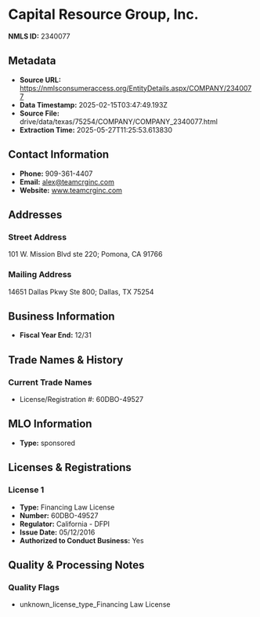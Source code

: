 # Capital Resource Group, Inc.

**NMLS ID:** 2340077

## Metadata
- **Source URL:** https://nmlsconsumeraccess.org/EntityDetails.aspx/COMPANY/2340077
- **Data Timestamp:** 2025-02-15T03:47:49.193Z
- **Source File:** drive/data/texas/75254/COMPANY/COMPANY_2340077.html
- **Extraction Time:** 2025-05-27T11:25:53.613830

## Contact Information
- **Phone:** 909-361-4407
- **Email:** alex@teamcrginc.com
- **Website:** www.teamcrginc.com

## Addresses
### Street Address
101 W. Mission Blvd ste 220; Pomona, CA 91766

### Mailing Address
14651 Dallas Pkwy Ste 800; Dallas, TX 75254

## Business Information
- **Fiscal Year End:** 12/31

## Trade Names & History
### Current Trade Names
- License/Registration #: 60DBO-49527

## MLO Information
- **Type:** sponsored

## Licenses & Registrations

### License 1
- **Type:** Financing Law License
- **Number:** 60DBO-49527
- **Regulator:** California - DFPI
- **Issue Date:** 05/12/2016
- **Authorized to Conduct Business:** Yes

## Quality & Processing Notes
### Quality Flags
- unknown_license_type_Financing Law License
